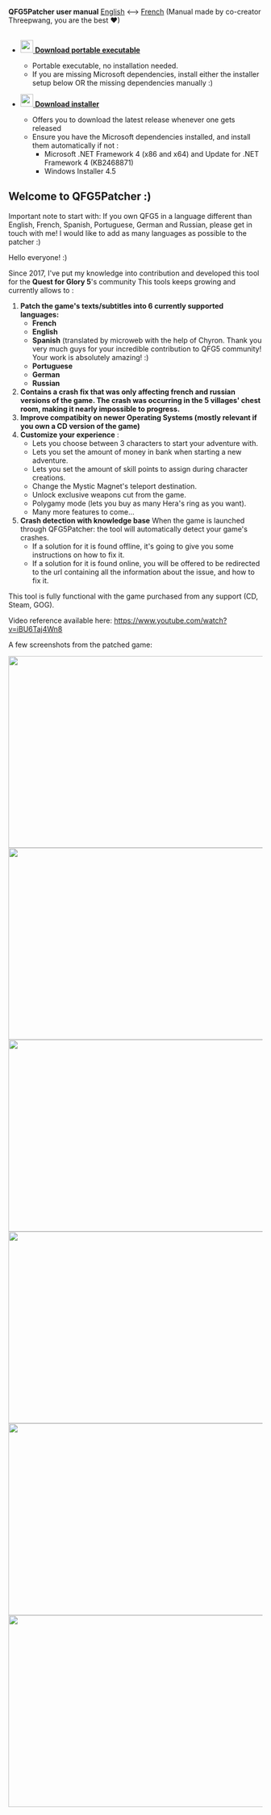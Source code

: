 **QFG5Patcher user manual** [English](QFG5Patcher_manual_en.pdf) <--> [French](QFG5Patcher_manual_fr.pdf) (Manual made by co-creator Threepwang, you are the best ♥)
<br />
<br />
- [<img src="https://github.com/ubipred/QFG5Patcher/raw/main/publish/Application%20Files/QFG5Patcher_1_0_1_14/Resources/logo.ico.deploy" width="25"/> **Download portable executable**](https://github.com/ubipred/QFG5Patcher/releases/latest/download/QFG5Patcher.exe)
    - Portable executable, no installation needed.
    - If you are missing Microsoft dependencies, install either the installer setup below OR the missing dependencies manually :)

- [<img src="https://github.com/ubipred/QFG5Patcher/raw/main/publish/Application%20Files/QFG5Patcher_1_0_1_14/Resources/logo.ico.deploy" width="25"/> **Download installer**](https://github.com/ubipred/QFG5Patcher/raw/main/publish/QFG5Patcher_setup.exe)
    - Offers you to download the latest release whenever one gets released
    - Ensure you have the Microsoft dependencies installed, and install them automatically if not :     
      - Microsoft .NET Framework 4 (x86 and x64) and Update for .NET Framework 4 (KB2468871) 
      - Windows Installer 4.5

## Welcome to QFG5Patcher :)

Important note to start with: If you own QFG5 in a language different than English, French, Spanish, Portuguese, German and Russian, please get in touch with me! I would like to add as many languages as possible to the patcher :)

Hello everyone! :)

Since 2017, I've put my knowledge into contribution and developed this tool for the **Quest for Glory 5**'s community
This tools keeps growing and currently allows to :

1. **Patch the game's texts/subtitles into 6 currently supported languages:**
    - **French**
    - **English**
    - **Spanish** (translated by microweb with the help of Chyron. Thank you very much guys for your incredible contribution to QFG5 community! Your work is absolutely amazing! :)
    - **Portuguese**
    - **German**
    - **Russian**
2. **Contains a crash fix that was only affecting french and russian versions of the game. The crash was occurring in the 5 villages' chest room, making it nearly impossible to progress.**
3. **Improve compatibity on newer Operating Systems (mostly relevant if you own a CD version of the game)**
4. **Customize your experience** :
    - Lets you choose between 3 characters to start your adventure with.
    - Lets you set the amount of money in bank when starting a new adventure.
    - Lets you set the amount of skill points to assign during character creations.
    - Change the Mystic Magnet's teleport destination.
    - Unlock exclusive weapons cut from the game.
    - Polygamy mode (lets you buy as many Hera's ring as you want).
    - Many more features to come...
5. **Crash detection with knowledge base**
    When the game is launched through QFG5Patcher: the tool will automatically detect your game's crashes.
    - If a solution for it is found offline, it's going to give you some instructions on how to fix it.
    - If a solution for it is found online, you will be offered to be redirected to the url containing all the information about the issue, and how to fix it.

This tool is fully functional with the game purchased from any support (CD, Steam, GOG).
   

Video reference available here: https://www.youtube.com/watch?v=iBU6Taj4Wn8

A few screenshots from the patched game:

<img src="https://i.imgur.com/3MScdRt.jpg" height="380" width="534">
<img src="https://i.imgur.com/Q6gEG03.jpg" height="380" width="534">
<img src="https://i.imgur.com/kjNeJfW.jpg" height="380" width="534">
<img src="https://i.imgur.com/myEsfUJ.jpg" height="380" width="534">
<img src="https://i.imgur.com/FPh2ppi.jpg" height="380" width="534">
<img src="https://i.imgur.com/v51hABT.jpg" height="380" width="534">
